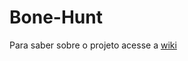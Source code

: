 # Bone-Hunt

Para saber sobre o projeto acesse a [wiki](https://github.com/GabrielMeloBatista/Bone-Hunt/wiki)
